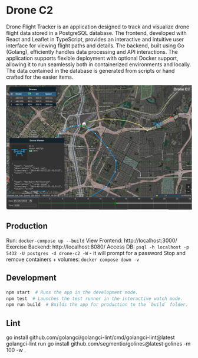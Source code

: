 # Drone C2

Drone Flight Tracker is an application designed to track and visualize drone flight
data stored in a PostgreSQL database. The frontend, developed with React and Leaflet
in TypeScript, provides an interactive and intuitive user interface for viewing flight
paths and details. The backend, built using Go (Golang), efficiently handles data
processing and API interactions. The application supports flexible deployment with
optional Docker support, allowing it to run seamlessly both in containerized
environments and locally. The data contained in the database is generated from
scripts or hand crafted for the easier items.


![Example pic](./example_pic.jpg)


## Production

Run: `docker-compose up --build`
View Frontend: http://localhost:3000/
Exercise Backend: http://localhost:8080/
Access DB: `psql -h localhost -p 5432 -U postgres -d drone-c2 -W` - it will prompt for a password
Stop and remove containers + volumes: `docker compose down -v`

## Development

```sh
npm start  # Runs the app in the development mode.
npm test  # Launches the test runner in the interactive watch mode.
npm run build  # Builds the app for production to the `build` folder.
```

## Lint

go install github.com/golangci/golangci-lint/cmd/golangci-lint@latest
golangci-lint run
go install github.com/segmentio/golines@latest
golines -m 100 -w .
